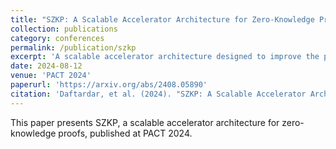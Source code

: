 ```yaml
---
title: "SZKP: A Scalable Accelerator Architecture for Zero-Knowledge Proofs"
collection: publications
category: conferences
permalink: /publication/szkp
excerpt: 'A scalable accelerator architecture designed to improve the performance of zero-knowledge proof computation.'
date: 2024-08-12
venue: 'PACT 2024'
paperurl: 'https://arxiv.org/abs/2408.05890'
citation: 'Daftardar, et al. (2024). "SZKP: A Scalable Accelerator Architecture for Zero-Knowledge Proofs" <i>PACT 2024</i>.'
---
```


This paper presents SZKP, a scalable accelerator architecture for zero-knowledge proofs, published at PACT 2024.